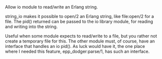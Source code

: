 Allow io module to read/write an Erlang string.

string_io makes it possible to open/2 an Erlang string, like
file:open/2 for a file. The pid() returned can be passed to the io
library module, for reading and writing into the string.

Useful when some module expects to read/write to a file, but you
rather not create a temporary file for this. The other module must, of
course, have an interface that handles an io pid(). As luck would have
it, the one place where I needed this feature, epp_dodger:parse/1, has
such an interface.
